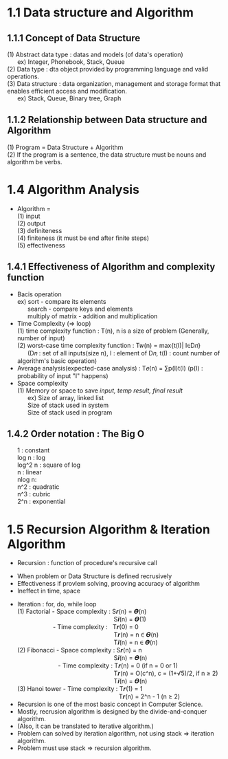 1.1 Data structure and Algorithm
================================

1.1.1 Concept of Data Structure
--------------------------------
(1) Abstract data type : datas and models (of data's operation)  
&nbsp;&nbsp;&nbsp;&nbsp;&nbsp;&nbsp;ex) Integer, Phonebook, Stack, Queue  
(2) Data type : dta object provided by programming language and valid operations.   
(3) Data structure : data organization, management and storage format that enables efficient access and modification.  
&nbsp;&nbsp;&nbsp;&nbsp;&nbsp;&nbsp;ex) Stack, Queue, Binary tree, Graph

1.1.2 Relationship between Data structure and Algorithm
--------------------------------
(1) Program = Data Structure + Algorithm  
(2) If the program is a sentence, the data structure must be nouns and algorithm be verbs.  

1.4 Algorithm Analysis
================================
* Algorithm  =   
(1) input   
(2) output   
(3) definiteness   
(4) finiteness (it must be end after finite steps)  
(5) effectiveness   

1.4.1 Effectiveness of Algorithm and complexity function
--------------------------------
* Bacis operation  
ex) sort - compare its elements  
&nbsp;&nbsp;&nbsp;&nbsp;&nbsp;&nbsp;search - compare keys and elements  
&nbsp;&nbsp;&nbsp;&nbsp;&nbsp;&nbsp;multiply of matrix - addition and multiplication  
* Time Complexity (=> loop)  
(1) time complexity function : T(n), n is a size of problem (Generally, number of input)  
(2) worst-case time complexity function : T𝑤(n) = max{t(I)| I∈D𝑛}   
&nbsp;&nbsp;&nbsp;&nbsp;&nbsp;&nbsp;(D𝑛 : set of all inputs(size n), I : element of D𝑛, t(I) : count number of algorithm's basic operation)
* Average analysis(expected-case analysis) : T𝑒(n) = ∑p(I)t(I) (p(I) : probability of input "I" happens)  
* Space complexity  
(1) Memory or space to save *input, temp result, final result*  
&nbsp;&nbsp;&nbsp;&nbsp;&nbsp;&nbsp;ex) Size of array, linked list  
&nbsp;&nbsp;&nbsp;&nbsp;&nbsp;&nbsp;Size of stack used in system  
&nbsp;&nbsp;&nbsp;&nbsp;&nbsp;&nbsp;Size of stack used in program  

1.4.2 Order notation : The Big O  
------------------------
&nbsp;&nbsp;&nbsp;&nbsp;&nbsp;&nbsp;1 : constant  
&nbsp;&nbsp;&nbsp;&nbsp;&nbsp;&nbsp;log n : log  
&nbsp;&nbsp;&nbsp;&nbsp;&nbsp;&nbsp;log^2 n : square of log  
&nbsp;&nbsp;&nbsp;&nbsp;&nbsp;&nbsp;n : linear  
&nbsp;&nbsp;&nbsp;&nbsp;&nbsp;&nbsp;nlog n:  
&nbsp;&nbsp;&nbsp;&nbsp;&nbsp;&nbsp;n^2 : quadratic  
&nbsp;&nbsp;&nbsp;&nbsp;&nbsp;&nbsp;n^3 : cubric  
&nbsp;&nbsp;&nbsp;&nbsp;&nbsp;&nbsp;2^n : exponential  

1.5 Recursion Algorithm & Iteration Algorithm  
==========
* Recursion : function of procedure's recursive call  
- When problem or Data Structure is defined recrusively  
- Effectiveness if provlem solving, prooving accuracy of algorithm  
- Ineffect in time, space  
* Iteration : for, do, while loop  
(1) Factorial - Space complexity : S𝒓(n) = 𝜭(n)  
&nbsp;&nbsp;&nbsp;&nbsp;&nbsp;&nbsp;&nbsp;&nbsp;&nbsp;&nbsp;&nbsp;&nbsp;&nbsp;&nbsp;&nbsp;&nbsp;&nbsp;&nbsp;&nbsp;&nbsp;&nbsp;&nbsp;&nbsp;&nbsp;&nbsp;&nbsp;&nbsp;&nbsp;&nbsp;&nbsp;&nbsp;&nbsp;&nbsp;&nbsp;&nbsp;&nbsp;&nbsp;&nbsp;&nbsp;&nbsp;&nbsp;&nbsp;&nbsp;&nbsp;&nbsp;&nbsp;&nbsp;&nbsp;&nbsp;&nbsp;&nbsp;&nbsp;&nbsp;&nbsp;&nbsp;&nbsp;&nbsp;S𝒊(n) = 𝜭(1)  
&nbsp;&nbsp;&nbsp;&nbsp;&nbsp;&nbsp;&nbsp;&nbsp;&nbsp;&nbsp;&nbsp;&nbsp;&nbsp;&nbsp;&nbsp;&nbsp;&nbsp;&nbsp;&nbsp;&nbsp;&nbsp;- Time complexity :&nbsp;&nbsp;&nbsp;T𝒓(0) = 0  
&nbsp;&nbsp;&nbsp;&nbsp;&nbsp;&nbsp;&nbsp;&nbsp;&nbsp;&nbsp;&nbsp;&nbsp;&nbsp;&nbsp;&nbsp;&nbsp;&nbsp;&nbsp;&nbsp;&nbsp;&nbsp;&nbsp;&nbsp;&nbsp;&nbsp;&nbsp;&nbsp;&nbsp;&nbsp;&nbsp;&nbsp;&nbsp;&nbsp;&nbsp;&nbsp;&nbsp;&nbsp;&nbsp;&nbsp;&nbsp;&nbsp;&nbsp;&nbsp;&nbsp;&nbsp;&nbsp;&nbsp;&nbsp;&nbsp;&nbsp;&nbsp;&nbsp;&nbsp;&nbsp;&nbsp;&nbsp;&nbsp;T𝒓(n) = n ∈ 𝜭(n)  
&nbsp;&nbsp;&nbsp;&nbsp;&nbsp;&nbsp;&nbsp;&nbsp;&nbsp;&nbsp;&nbsp;&nbsp;&nbsp;&nbsp;&nbsp;&nbsp;&nbsp;&nbsp;&nbsp;&nbsp;&nbsp;&nbsp;&nbsp;&nbsp;&nbsp;&nbsp;&nbsp;&nbsp;&nbsp;&nbsp;&nbsp;&nbsp;&nbsp;&nbsp;&nbsp;&nbsp;&nbsp;&nbsp;&nbsp;&nbsp;&nbsp;&nbsp;&nbsp;&nbsp;&nbsp;&nbsp;&nbsp;&nbsp;&nbsp;&nbsp;&nbsp;&nbsp;&nbsp;&nbsp;&nbsp;&nbsp;&nbsp;T𝒊(n) = n ∈ 𝜭(n)  
(2) Fibonacci - Space complexity : S𝒓(n) = n  
&nbsp;&nbsp;&nbsp;&nbsp;&nbsp;&nbsp;&nbsp;&nbsp;&nbsp;&nbsp;&nbsp;&nbsp;&nbsp;&nbsp;&nbsp;&nbsp;&nbsp;&nbsp;&nbsp;&nbsp;&nbsp;&nbsp;&nbsp;&nbsp;&nbsp;&nbsp;&nbsp;&nbsp;&nbsp;&nbsp;&nbsp;&nbsp;&nbsp;&nbsp;&nbsp;&nbsp;&nbsp;&nbsp;&nbsp;&nbsp;&nbsp;&nbsp;&nbsp;&nbsp;&nbsp;&nbsp;&nbsp;&nbsp;&nbsp;&nbsp;&nbsp;&nbsp;&nbsp;&nbsp;&nbsp;&nbsp;&nbsp;S𝒊(n) = 𝜭(n)  
&nbsp;&nbsp;&nbsp;&nbsp;&nbsp;&nbsp;&nbsp;&nbsp;&nbsp;&nbsp;&nbsp;&nbsp;&nbsp;&nbsp;&nbsp;&nbsp;&nbsp;&nbsp;&nbsp;&nbsp;&nbsp;&nbsp;&nbsp;&nbsp;- Time complexity : T𝒓(n) = 0 (if n = 0 or 1)  
&nbsp;&nbsp;&nbsp;&nbsp;&nbsp;&nbsp;&nbsp;&nbsp;&nbsp;&nbsp;&nbsp;&nbsp;&nbsp;&nbsp;&nbsp;&nbsp;&nbsp;&nbsp;&nbsp;&nbsp;&nbsp;&nbsp;&nbsp;&nbsp;&nbsp;&nbsp;&nbsp;&nbsp;&nbsp;&nbsp;&nbsp;&nbsp;&nbsp;&nbsp;&nbsp;&nbsp;&nbsp;&nbsp;&nbsp;&nbsp;&nbsp;&nbsp;&nbsp;&nbsp;&nbsp;&nbsp;&nbsp;&nbsp;&nbsp;&nbsp;&nbsp;&nbsp;&nbsp;&nbsp;&nbsp;&nbsp;&nbsp;T𝒓(n) = O(c^n), c = (1+√5)/2, if n ≥ 2)  
&nbsp;&nbsp;&nbsp;&nbsp;&nbsp;&nbsp;&nbsp;&nbsp;&nbsp;&nbsp;&nbsp;&nbsp;&nbsp;&nbsp;&nbsp;&nbsp;&nbsp;&nbsp;&nbsp;&nbsp;&nbsp;&nbsp;&nbsp;&nbsp;&nbsp;&nbsp;&nbsp;&nbsp;&nbsp;&nbsp;&nbsp;&nbsp;&nbsp;&nbsp;&nbsp;&nbsp;&nbsp;&nbsp;&nbsp;&nbsp;&nbsp;&nbsp;&nbsp;&nbsp;&nbsp;&nbsp;&nbsp;&nbsp;&nbsp;&nbsp;&nbsp;&nbsp;&nbsp;&nbsp;&nbsp;&nbsp;&nbsp;T𝒊(n) = 𝜭(n)  
(3) Hanoi tower - Time complexity : T𝒓(1) = 1  
&nbsp;&nbsp;&nbsp;&nbsp;&nbsp;&nbsp;&nbsp;&nbsp;&nbsp;&nbsp;&nbsp;&nbsp;&nbsp;&nbsp;&nbsp;&nbsp;&nbsp;&nbsp;&nbsp;&nbsp;&nbsp;&nbsp;&nbsp;&nbsp;&nbsp;&nbsp;&nbsp;&nbsp;&nbsp;&nbsp;&nbsp;&nbsp;&nbsp;&nbsp;&nbsp;&nbsp;&nbsp;&nbsp;&nbsp;&nbsp;&nbsp;&nbsp;&nbsp;&nbsp;&nbsp;&nbsp;&nbsp;&nbsp;&nbsp;&nbsp;&nbsp;&nbsp;&nbsp;&nbsp;&nbsp;&nbsp;&nbsp;&nbsp;&nbsp;&nbsp;T𝒓(n) = 2^n - 1 (n ≥ 2)   
* Recursion is one of the most basic concept in Computer Science.   
* Mostly, recrusion algorithm is designed by the divide-and-conquer algorithm.  
* (Also, it can be translated to iterative algorithm.)
* Problem can solved by iteration algorithm, not using stack => iteration algorithm.  
* Problem must use stack => recursion algorithm.  
